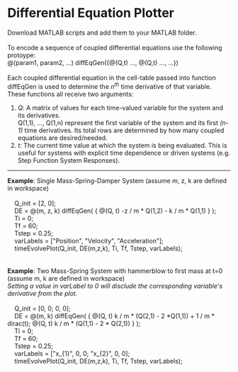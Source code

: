 <h1>Differential Equation Plotter</h1>

Download MATLAB scripts and add them to your MATLAB folder.<br/>
<br/>
To encode a sequence of coupled differential equations use the following protoype:<br/>
@(param1, param2, ...) diffEqGen({@(Q,t) ..., @(Q,t) ..., ...})<br/>
<br/>
Each coupled differential equation in the cell-table passed into function diffEqGen is used to determine the <i>n<sup>th</sup></i> time derivative of that variable.<br/>
These functions all receive two arguments:<br/>
<ol>
	<li>
		<i>Q</i>: A matrix of values for each time-valued variable for the system and its derivatives.<br/>
		Q(1,1), ..., Q(1,n) represent the first variable of the system and its first <i>(n-1)</i> time derivatives. Its total rows are determined by how many coupled equations are desired/needed.
	</li>
	<li>
		<i>t</i>: The current time value at which the system is being evaluated. This is useful for systems with explicit time dependence or driven systems (e.g. Step Function System Responses).
	</li>
</ol>

<hr/>

<b>Example</b>: Single Mass-Spring-Damper System (assume m, z, k are defined in workspace)<br/>
<br/>
&nbsp;&nbsp;&nbsp;&nbsp;Q_init = [2, 0];<br/>
&nbsp;&nbsp;&nbsp;&nbsp;DE = @(m, z, k) diffEqGen( { @(Q, t) -z / m \* Q(1,2) - k / m \* Q(1,1) } );<br/>
&nbsp;&nbsp;&nbsp;&nbsp;Ti = 0;<br/>
&nbsp;&nbsp;&nbsp;&nbsp;Tf = 60;<br/>
&nbsp;&nbsp;&nbsp;&nbsp;Tstep = 0.25;<br/>
&nbsp;&nbsp;&nbsp;&nbsp;varLabels = ["Position", "Velocity", "Acceleration"];<br/>
&nbsp;&nbsp;&nbsp;&nbsp;timeEvolvePlot(Q_init, DE(m,z,k), Ti, Tf, Tstep, varLabels);<br/>
<br/>
<br/>
<b>Example</b>: Two Mass-Spring System with hammerblow to first mass at t=0 (assume m, k are defined in workspace)<br/>
<i>Setting a value in varLabel to 0 will disclude the corresponding variable's derivative from the plot.<br/></i>
<br/>
&nbsp;&nbsp;&nbsp;&nbsp;Q_init = [0, 0; 0, 0];<br/>
&nbsp;&nbsp;&nbsp;&nbsp;DE = @(m, k) diffEqGen( { @(Q, t) k / m \* (Q(2,1) - 2 \*Q(1,1)) + 1 / m \* dirac(t); @(Q, t) k / m \* (Q(1,1) - 2 \* Q(2,1)) } );<br/>
&nbsp;&nbsp;&nbsp;&nbsp;Ti = 0;<br/>
&nbsp;&nbsp;&nbsp;&nbsp;Tf = 60;<br/>
&nbsp;&nbsp;&nbsp;&nbsp;Tstep = 0.25;<br/>
&nbsp;&nbsp;&nbsp;&nbsp;varLabels = ["x_{1}", 0, 0; "x_{2}", 0, 0];<br/>
&nbsp;&nbsp;&nbsp;&nbsp;timeEvolvePlot(Q_init, DE(m,z,k), Ti, Tf, Tstep, varLabels);<br/>
<br/>